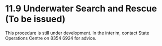 # 11.9 Underwater Search and Rescue (To be issued)

This procedure is still under development. In the interim, contact State Operations Centre on 8354 6924 for advice.